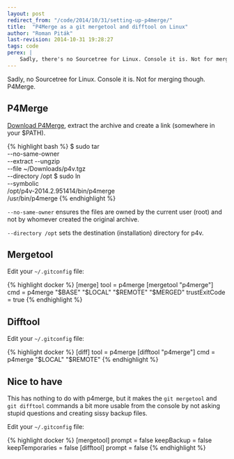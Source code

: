 ```yaml
---
layout: post
redirect_from: "/code/2014/10/31/setting-up-p4merge/"
title:  "P4Merge as a git mergetool and difftool on Linux"
author: "Roman Piták"
last-revision: 2014-10-31 19:28:27
tags: code
perex: |
    Sadly, there's no Sourcetree for Linux. Console it is. Not for merging though. P4Merge 
---
```


Sadly, no Sourcetree for Linux. Console it is. Not for merging though. P4Merge. 

## P4Merge

[Download P4Merge](http://www.perforce.com/downloads/Perforce/20-User?qt-perforce_downloads_step_3=1#product-10),
extract the archive and create a link (somewhere in your $PATH).

{% highlight bash %}
$ sudo tar \
    --no-same-owner \
    --extract --ungzip \
    --file ~/Downloads/p4v.tgz \
    --directory /opt
$ sudo ln \
    --symbolic \
    /opt/p4v-2014.2.951414/bin/p4merge \
    /usr/bin/p4merge
{% endhighlight %}

`--no-same-owner` ensures the files are owned by the current user (root) and not by whomever created the original archive. 

`--directory /opt` sets the destination (installation) directory for p4v.

## Mergetool

Edit your `~/.gitconfig` file:

{% highlight docker %}
[merge]
        tool = p4merge
[mergetool "p4merge"]
        cmd = p4merge "$BASE" "$LOCAL" "$REMOTE" "$MERGED"
        trustExitCode = true
{% endhighlight %}

## Difftool

Edit your `~/.gitconfig` file:

{% highlight docker %}
[diff]
        tool = p4merge
[difftool "p4merge"]
        cmd = p4merge "$LOCAL" "$REMOTE"
{% endhighlight %}

## Nice to have

This has nothing to do with p4merge, but it makes the `git mergetool` and `git difftool` commands a bit more usable from the console by not asking stupid questions and creating sissy backup files.

Edit your `~/.gitconfig` file:

{% highlight docker %}
[mergetool]
        prompt = false
        keepBackup = false
        keepTemporaries = false
[difftool]
        prompt = false
{% endhighlight %}
